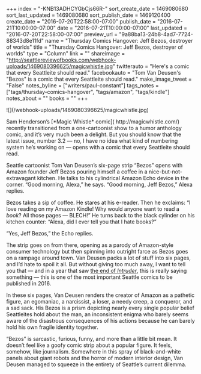 +++
index = "-KNB13ADHCYGbCjs66R-"
sort_create_date = 1469080680
sort_last_updated = 1469080680
sort_publish_date = 1469120400
create_date = "2016-07-20T22:58:00-07:00"
publish_date = "2016-07-21T10:00:00-07:00"
date = "2016-07-21T10:00:00-07:00"
last_updated = "2016-07-20T22:58:00-07:00"
preview_url = "9a88ba13-24b8-4ad7-7724-88343d8e11fd"
name = "Thursday Comics Hangover: Jeff Bezos, destroyer of worlds"
title = "Thursday Comics Hangover: Jeff Bezos, destroyer of worlds"
type = "Column"
link = ""
shareimage = "http://seattlereviewofbooks.com/webhook-uploads/1469080396625/magicwhistle.jpg"
twitterauto = "Here's a comic that every Seattleite should read."
facebookauto = "Tom Van Deusen's \"Bezos\" is a comic that every Seattleite should read."
make_image_tweet = "False"
notes_byline = ["writers/paul-constant"]
tags_notes = ["tags/thursday-comics-hangover", "tags/amazon", "tags/kindle"]
notes_about = ""
books = ""
+++
<p class="image-left">![](/webhook-uploads/1469080396625/magicwhistle.jpg)</p>Sam Henderson’s [*Magic Whistle* comic]( http://magicwhistle.com/) recently transitioned from a one-cartoonist show to a humor anthology comic, and it’s very much been a delight. But you should know that the latest issue, number 3.2 — no, I have no idea what kind of numbering system he’s working on — opens with a comic that every Seattleite should read.

Seattle cartoonist Tom Van Deusen’s six-page strip “Bezos” opens with Amazon founder Jeff Bezos pouring himself a coffee in a nice-but-not-extravagant kitchen. He talks to his cylindrical Amazon Echo device in the corner. “Good morning, Alexa,” he says. “Good morning, Jeff Bezos,” Alexa replies.

Bezos takes a sip of coffee. He stares at his e-reader. Then he exclaims: “I love reading on my Amazon Kindle! Why would anyone want to read a *book*? All those pages — BLECH!” He turns back to the black cylinder on his kitchen counter: “Alexa, did I ever tell you that I hate books?”

“Yes, Jeff Bezos,” the Echo replies.

The strip goes on from there, opening as a parody of Amazon-style consumer technology but then spinning into outright farce as Bezos goes on a rampage around town. Van Deusen packs a lot of stuff into six pages, and I’d hate to spoil it all. But without giving too much away, I want to tell you that — and in a year that saw [the end of *Intruder*]( http://www.seattlereviewofbooks.com/notes/2016/07/05/barging-right-on-in/), this is really saying something — this is one of the most important Seattle comics to be published in 2016.

In these six pages, Van Deusen renders the creator of Amazon as a pathetic figure, an egomaniac, a narcissist, a loser, a needy creep, a conqueror, and a sad sack. His Bezos is a prism depicting nearly every single popular belief Seattleites hold about the man, an inconsistent enigma who barely seems aware of the disastrous consequences of his actions because he can barely hold his own fragile identity together.

“Bezos” is sarcastic, furious, funny, and more than a little bit mean. It doesn’t feel like a goofy comic strip about a popular figure. It feels, somehow, like journalism. Somewhere in this spray of black-and-white panels about giant robots and the horror of modern interior design, Van Deusen managed to squeeze in the entirety of Seattle’s current dilemma.


